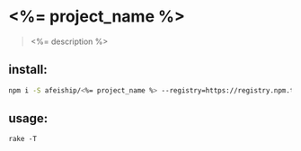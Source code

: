 # <%= project_name %>
> <%= description %>

## install:
```bash
npm i -S afeiship/<%= project_name %> --registry=https://registry.npm.taobao.org
```

## usage:
~~~
rake -T
~~~

